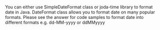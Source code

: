 You can either use SimpleDateFormat class or joda-time library to format
date in Java. DateFormat class allows you to format date on many popular
formats. Please see the answer for code samples to format date into
different formats e.g. dd-MM-yyyy or ddMMyyyy